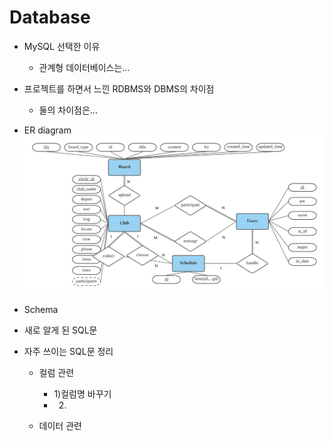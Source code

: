 # Database

* MySQL 선택한 이유
  * 관계형 데이터베이스는...
  
* 프로젝트를 하면서 느낀 RDBMS와 DBMS의 차이점
  * 둘의 차이점은...
  
* ER diagram
 ![image](https://github.com/6twinsniwt9/djc_project/blob/main/Blank%20diagram.png)
* Schema
* 새로 알게 된 SQL문
* 자주 쓰이는 SQL문 정리
  * 컬럼 관련
    * 1)컬럼명 바꾸기
    * 2)

  * 데이터 관련
